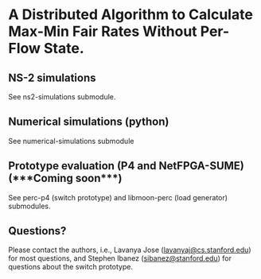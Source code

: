 # A Distributed Algorithm to Calculate Max-Min Fair Rates Without Per-Flow State.

## NS-2 simulations
See ns2-simulations submodule.

## Numerical simulations (python)
See numerical-simulations submodule

## Prototype evaluation (P4 and NetFPGA-SUME) (\*\*\*Coming soon\*\*\*)
See perc-p4 (switch prototype) and libmoon-perc (load generator) submodules. 

## Questions?
Please contact the authors, i.e., Lavanya Jose (lavanyaj@cs.stanford.edu) for most questions, and Stephen Ibanez (sibanez@stanford.edu) for questions about the switch prototype.
